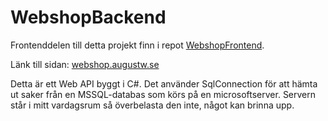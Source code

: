 WebshopBackend
===========
Frontenddelen till detta projekt finn i repot [WebshopFrontend](http://github.com/augustw/webshopfrontend).

Länk till sidan: [webshop.augustw.se](http://webshop.augustw.se)

Detta är ett Web API byggt i C#. Det använder SqlConnection för att hämta ut saker från en MSSQL-databas som körs på en microsoftserver. Servern står i mitt vardagsrum så överbelasta den inte, något kan brinna upp. 
